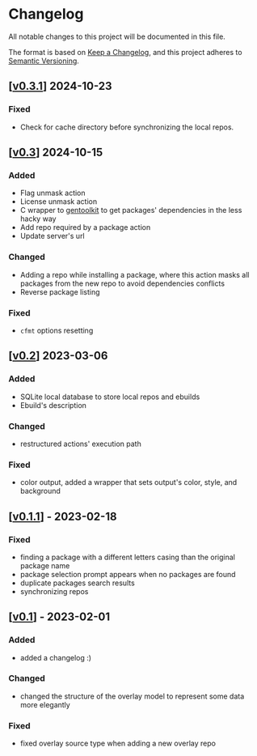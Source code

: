 # Changelog

All notable changes to this project will be documented in this file.

The format is based on [Keep a Changelog](https://keepachangelog.com/en/1.0.0/),
and this project adheres to [Semantic Versioning](https://semver.org/spec/v2.0.0.html).

## \[[v0.3.1](https://github.com/mbaraa/eloi/releases/tag/v0.3.1)\] 2024-10-23

### Fixed

- Check for cache directory before synchronizing the local repos.

## \[[v0.3](https://github.com/mbaraa/eloi/releases/tag/v0.3)\] 2024-10-15

### Added

- Flag unmask action
- License unmask action
- C wrapper to [gentoolkit](https://wiki.gentoo.org/wiki/Gentoolkit) to get packages' dependencies in the less hacky way
- Add repo required by a package action
- Update server's url

### Changed

- Adding a repo while installing a package, where this action masks all packages from the new repo to avoid dependencies conflicts
- Reverse package listing

### Fixed

- `cfmt` options resetting

## \[[v0.2](https://github.com/mbaraa/eloi/releases/tag/v0.2)\] 2023-03-06

### Added

- SQLite local database to store local repos and ebuilds
- Ebuild's description

### Changed

- restructured actions' execution path

### Fixed

- color output, added a wrapper that sets output's color, style, and background

## \[[v0.1.1](https://github.com/mbaraa/eloi/releases/tag/v0.1.1)\] - 2023-02-18

### Fixed

- finding a package with a different letters casing than the original package name
- package selection prompt appears when no packages are found
- duplicate packages search results
- synchronizing repos

## \[[v0.1](https://github.com/mbaraa/eloi/releases/tag/v0.1)\] - 2023-02-01

### Added

- added a changelog :)

### Changed

- changed the structure of the overlay model to represent some data more elegantly

### Fixed

- fixed overlay source type when adding a new overlay repo
